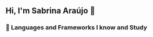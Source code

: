 ## Hi, I'm Sabrina Araújo 👋

### 🌱 Languages and Frameworks I know and Study

<p align="left">
    <img src="https://img.shields.io/badge/Python-ff2f8e?style=flat&logo=python&logoColor=white" alt="">
    <img src="https://img.shields.io/badge/C-ff9e4c?style=flat&logo=c&logoColor=white" alt="">
    <img src="https://img.shields.io/badge/C%2B%2B-ffd600?style=flat&logo=c%2B%2B&logoColor=white" alt="">  
    <img src="https://img.shields.io/badge/HTML5-66df48?style=flat&logo=html5&logoColor=white" alt="">
    <img src="https://img.shields.io/badge/Java-6a77dd?style=flat&logo=openjdk&logoColor=white" alt="">
    <img src="https://img.shields.io/badge/MySQL-9803ce?style=flat&logo=mysql&logoColor=white" alt="">
    <img src="https://img.shields.io/badge/Docker-ee82ee?style=flat&logo=docker&logoColor=white" alt=""> 
</p>

<!--
**sabrizzs/sabrizzs** is a ✨ _special_ ✨ repository because its `README.md` (this file) appears on your GitHub profile.

Here are some ideas to get you started:

- 🔭 I’m currently working on ...
- 🌱 I’m currently learning ...
- 👯 I’m looking to collaborate on ...
- 🤔 I’m looking for help with ...
- 💬 Ask me about ...
- 📫 How to reach me: ...
- 😄 Pronouns: ...
- ⚡ Fun fact: ...
-->
